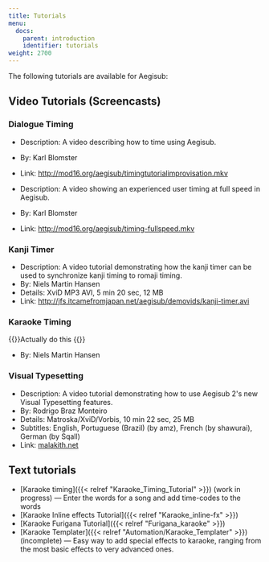 ```yaml
---
title: Tutorials
menu:
  docs:
    parent: introduction
    identifier: tutorials
weight: 2700
---
```


The following tutorials are available for Aegisub:

## Video Tutorials (Screencasts)  ##

### Dialogue Timing  ###
* Description: A video describing how to time using Aegisub.
* By: Karl Blomster
* Link: <http://mod16.org/aegisub/timingtutorialimprovisation.mkv>

* Description: A video showing an experienced user timing at full speed in Aegisub.
* By: Karl Blomster
* Link: <http://mod16.org/aegisub/timing-fullspeed.mkv>

### Kanji Timer  ###
* Description: A video tutorial demonstrating how the kanji timer can be used to synchronize kanji timing to romaji timing.
* By: Niels Martin Hansen
* Details: XviD MP3 AVI, 5 min 20 sec, 12 MB
* Link: <http://jfs.itcamefromjapan.net/aegisub/demovids/kanji-timer.avi>

### Karaoke Timing  ###
{{<todo>}}Actually do this {{</todo>}}

* By: Niels Martin Hansen

### Visual Typesetting  ###
* Description: A video tutorial demonstrating how to use Aegisub 2's new Visual Typesetting features.
* By: Rodrigo Braz Monteiro
* Details: Matroska/XviD/Vorbis, 10 min 22 sec, 25 MB
* Subtitles: English, Portuguese (Brazil) (by amz), French (by shawurai), German (by Sqall)
* Link: [malakith.net](http://www.malakith.net/amz/blah/screencast/%5bAegisub%5d_Visual_Typesetting_Tutorial_%5b8B24834E%5d.mkv)

## Text tutorials  ##
* [Karaoke timing]({{< relref "Karaoke_Timing_Tutorial" >}}) (work in progress) — Enter the words for a song and add time-codes to the words
* [Karaoke Inline effects Tutorial]({{< relref "Karaoke_inline-fx" >}})
* [Karaoke Furigana Tutorial]({{< relref "Furigana_karaoke" >}})
* [Karaoke Templater]({{< relref "Automation/Karaoke_Templater" >}}) (incomplete) — Easy way to add special effects to karaoke, ranging from the most basic effects to very advanced ones.
